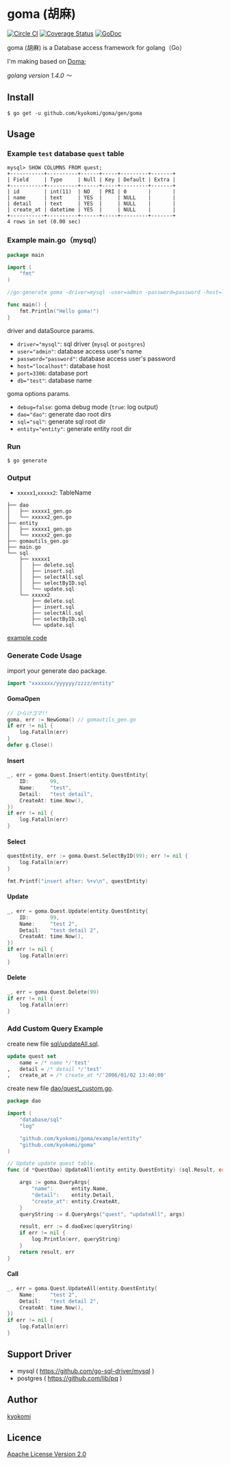 goma (胡麻)
====================

[![Circle CI](https://circleci.com/gh/kyokomi/goma.svg?style=svg)](https://circleci.com/gh/kyokomi/goma)
[![Coverage Status](https://coveralls.io/repos/kyokomi/goma/badge.svg?branch=master)](https://coveralls.io/r/kyokomi/goma?branch=master)
[![GoDoc](https://godoc.org/github.com/kyokomi/goma?status.svg)](https://godoc.org/github.com/kyokomi/goma)

goma (胡麻) is a Database access framework for golang（Go）

I'm making based on [Doma](https://github.com/domaframework/doma);

*golang version 1.4.0 〜*

## Install

```
$ go get -u github.com/kyokomi/goma/gen/goma
```

## Usage


### Example `test` database `quest` table

```
mysql> SHOW COLUMNS FROM quest;
+-----------+----------+------+-----+---------+-------+
| Field     | Type     | Null | Key | Default | Extra |
+-----------+----------+------+-----+---------+-------+
| id        | int(11)  | NO   | PRI | 0       |       |
| name      | text     | YES  |     | NULL    |       |
| detail    | text     | YES  |     | NULL    |       |
| create_at | datetime | YES  |     | NULL    |       |
+-----------+----------+------+-----+---------+-------+
4 rows in set (0.00 sec)
```

### Example main.go（mysql）

```go
package main

import (
	"fmt"
)

//go:generate goma -driver=mysql -user=admin -password=password -host=localhost -port=3306 -db=test -debug=true

func main() {
	fmt.Println("Hello goma!")
}
```

driver and dataSource params.

- `driver="mysql"`: sql driver (`mysql` or `postgres`)
- `user="admin"`: database access user's name
- `password="password"`: database access user's password
- `host="localhost"`: database host
- `port=3306`: database port
- `db="test"`: database name

goma options params.

- `debug=false`: goma debug mode (`true`: log output)
- `dao="dao"`: generate dao root dirs
- `sql="sql"`: generate sql root dir
- `entity="entity"`: generate entity root dir

### Run

```
$ go generate
```

### Output

- `xxxxx1`,`xxxxx2`: TableName
 
```
├── dao
│   ├── xxxxx1_gen.go
│   └── xxxxx2_gen.go
├── entity
│   ├── xxxxx1_gen.go
│   └── xxxxx2_gen.go
├── gomautils_gen.go
├── main.go
└── sql
    ├── xxxxx1
    │   ├── delete.sql
    │   ├── insert.sql
    │   ├── selectAll.sql
    │   ├── selectByID.sql
    │   └── update.sql
    └── xxxxx2
        ├── delete.sql
        ├── insert.sql
        ├── selectAll.sql
        ├── selectByID.sql
        └── update.sql
```

[example code](https://github.com/kyokomi/goma/blob/master/example)

### Generate Code Usage

import your generate dao package.

```go
import "xxxxxxx/yyyyyy/zzzz/entity"
```

#### GomaOpen

```go
// ひらけゴマ!!
goma, err := NewGoma() // gomautils_gen.go
if err != nil {
    log.Fatalln(err)
}
defer g.Close()
```

#### Insert
 
```go
_, err = goma.Quest.Insert(entity.QuestEntity{
    ID:       99,
    Name:     "test",
    Detail:   "test detail",
    CreateAt: time.Now(),
})
if err != nil {
    log.Fatalln(err)
}
```

#### Select

```go
questEntity, err := goma.Quest.SelectByID(99); err != nil {
    log.Fatalln(err)
}

fmt.Printf("insert after: %+v\n", questEntity)
```

#### Update

```go
_, err = goma.Quest.Update(entity.QuestEntity{
    ID:       99,
    Name:     "test 2",
    Detail:   "test detail 2",
    CreateAt: time.Now(),
})
if err != nil {
    log.Fatalln(err)
}
```

#### Delete

```go
_, err = goma.Quest.Delete(99)
if err != nil {
    log.Fatalln(err)
}
```

### Add Custom Query Example

create new file [sql/updateAll.sql](https://github.com/kyokomi/goma/blob/master/example/sql/updateAll.sql).

```sql
update quest set
    name = /* name */'test'
,   detail = /* detail */'test'
,   create_at = /* create_at */'2006/01/02 13:40:00'
```

create new file [dao/quest_custom.go](https://github.com/kyokomi/goma/blob/master/example/dao/quest_custom.go).

```go
package dao

import (
	"database/sql"
	"log"

	"github.com/kyokomi/goma/example/entity"
	"github.com/kyokomi/goma"
)

// Update update quest table.
func (d *QuestDao) UpdateAll(entity entity.QuestEntity) (sql.Result, error) {

	args := goma.QueryArgs{
		"name":      entity.Name,
		"detail":    entity.Detail,
		"create_at": entity.CreateAt,
	}
	queryString := d.QueryArgs("quest", "updateAll", args)

	result, err := d.daoExec(queryString)
	if err != nil {
		log.Println(err, queryString)
	}
	return result, err
}
```

#### Call

```go
_, err = goma.Quest.UpdateAll(entity.QuestEntity{
    Name:     "test 2",
    Detail:   "test detail 2",
    CreateAt: time.Now(),
})
if err != nil {
    log.Fatalln(err)
}
```

## Support Driver

- mysql ( https://github.com/go-sql-driver/mysql )
- postgres ( https://github.com/lib/pq )

## Author

[kyokomi](https://github.com/kyokomi)

## Licence

[Apache License Version 2.0](https://github.com/kyokomi/goma/blob/master/LICENSE)
